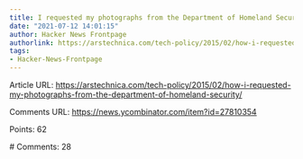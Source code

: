 ```yaml
---
title: I requested my photographs from the Department of Homeland Security (2015)
date: "2021-07-12 14:01:15"
author: Hacker News Frontpage
authorlink: https://arstechnica.com/tech-policy/2015/02/how-i-requested-my-photographs-from-the-department-of-homeland-security/
tags:
- Hacker-News-Frontpage
---
```


<p>Article URL: <a href="https://arstechnica.com/tech-policy/2015/02/how-i-requested-my-photographs-from-the-department-of-homeland-security/">https://arstechnica.com/tech-policy/2015/02/how-i-requested-my-photographs-from-the-department-of-homeland-security/</a></p>
<p>Comments URL: <a href="https://news.ycombinator.com/item?id=27810354">https://news.ycombinator.com/item?id=27810354</a></p>
<p>Points: 62</p>
<p># Comments: 28</p>
